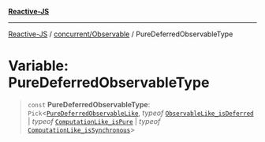 [**Reactive-JS**](../../../README.md)

***

[Reactive-JS](../../../README.md) / [concurrent/Observable](../README.md) / PureDeferredObservableType

# Variable: PureDeferredObservableType

> `const` **PureDeferredObservableType**: `Pick`\<[`PureDeferredObservableLike`](../../interfaces/PureDeferredObservableLike.md), *typeof* [`ObservableLike_isDeferred`](../../variables/ObservableLike_isDeferred.md) \| *typeof* [`ComputationLike_isPure`](../../../computations/variables/ComputationLike_isPure.md) \| *typeof* [`ComputationLike_isSynchronous`](../../../computations/variables/ComputationLike_isSynchronous.md)\>
